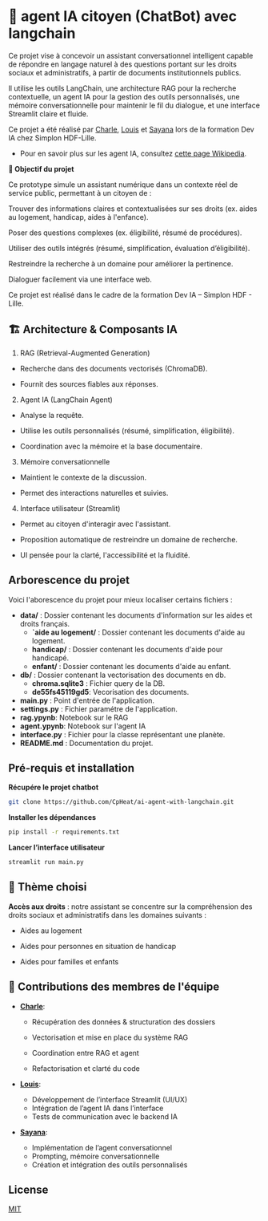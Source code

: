 
# 🤖 agent IA citoyen (ChatBot) avec langchain 

Ce projet vise à concevoir un assistant conversationnel intelligent capable de répondre en langage naturel à des questions portant sur les droits sociaux et administratifs, à partir de documents institutionnels publics.

 Il utilise les outils LangChain, une architecture RAG pour la recherche contextuelle, un agent IA pour la gestion des outils personnalisés, une mémoire conversationnelle pour maintenir le fil du dialogue, et une interface Streamlit claire et fluide.

Ce projet a été réalisé par [Charle](https://github.com/CpHeat), [Louis](https://github.com/lougail) et [Sayana](https://github.com/sayana-project) lors de la formation Dev IA chez Simplon HDF-Lille.

- Pour en savoir plus sur les agent IA, consultez [cette page Wikipedia](https://fr.wikipedia.org/wiki/Agent_intelligent).

**🎯 Objectif du projet**

Ce prototype simule un assistant numérique dans un contexte réel de service public, permettant à un citoyen de :

Trouver des informations claires et contextualisées sur ses droits (ex. aides au logement, handicap, aides à l'enfance).

Poser des questions complexes (ex. éligibilité, résumé de procédures).

Utiliser des outils intégrés (résumé, simplification, évaluation d’éligibilité).

Restreindre la recherche à un domaine pour améliorer la pertinence.

Dialoguer facilement via une interface web.

Ce projet est réalisé dans le cadre de la formation Dev IA – Simplon HDF - Lille.
## 🏗️ Architecture & Composants IA

1. RAG (Retrieval-Augmented Generation)
- Recherche dans des documents vectorisés (ChromaDB).

- Fournit des sources fiables aux réponses.

2. Agent IA (LangChain Agent)
- Analyse la requête.

- Utilise les outils personnalisés (résumé, simplification, éligibilité).

- Coordination avec la mémoire et la base documentaire.

3. Mémoire conversationnelle
- Maintient le contexte de la discussion.

- Permet des interactions naturelles et suivies.

4. Interface utilisateur (Streamlit)
- Permet au citoyen d'interagir avec l'assistant.

- Proposition automatique de restreindre un domaine de recherche.

- UI pensée pour la clarté, l'accessibilité et la fluidité.
## Arborescence du projet

Voici l'aborescence du projet pour mieux localiser certains fichiers : 

- **data/** : Dossier contenant les documents d'information sur les aides et droits français.
  - **`aide au logement/** : Dossier contenant les documents d'aide au logement.
  - **handicap/** : Dossier contenant les documents d'aide pour handicapé.
  - **enfant/** : Dossier contenant les documents d'aide au enfant.
- **db/** : Dossier contenant la vectorisation des documents en db.
  - **chroma.sqlite3** : Fichier query de la DB.
  - **de55fs45119gd5**: Vecorisation des documents.
- **main.py** : Point d'entrée de l'application.
- **settings.py** : Fichier paramétre de l'application.
- **rag.ypynb**: Notebook sur le RAG
- **agent.ypynb**: Notebook sur l'agent IA
- **interface.py** : Fichier pour la classe représentant une planète.
- **README.md** : Documentation du projet.
## Pré-requis et installation 

**Récupére le projet chatbot**
```bash
git clone https://github.com/CpHeat/ai-agent-with-langchain.git
```
**Installer les dépendances**
```bash
pip install -r requirements.txt
```
**Lancer l’interface utilisateur**
```python
streamlit run main.py
```
## 📄 Thème choisi

**Accès aux droits** : notre assistant se concentre sur la compréhension des droits sociaux et administratifs dans les domaines suivants :

- Aides au logement

- Aides pour personnes en situation de handicap

- Aides pour familles et enfants
## 👥 Contributions des membres de l'équipe
- **[Charle](https://github.com/CpHeat)**:
  - Récupération des données & structuration des dossiers

  - Vectorisation et mise en place du système RAG

  - Coordination entre RAG et agent

  - Refactorisation et clarté du code
    
- **[Louis](https://github.com/lougail)**: 
    - Développement de l’interface Streamlit (UI/UX)
    - Intégration de l’agent IA dans l’interface
    - Tests de communication avec le backend IA

- **[Sayana](https://github.com/sayana-project)**: 
    - Implémentation de l’agent conversationnel
    - Prompting, mémoire conversationnelle
    - Création et intégration des outils personnalisés
## License

[MIT](https://choosealicense.com/licenses/mit/)

